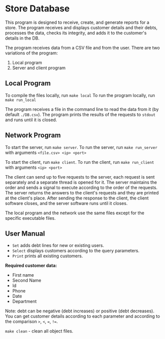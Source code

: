 # Store Database 

This program is designed to receive, create, and generate reports for a store. The program receives and displays customer details and their debts, processes the data, checks its integrity, and adds it to the customer's details in the DB. 

The program receives data from a CSV file and from the user. There are two variations of the program:

1. Local program
2. Server and client program

## Local Program 
To compile the files locally, run `make local` 
To run the program locally, run `make run_local` 

The program receives a file in the command line to read the data from it (by default `./DB.csv`).
The program prints the results of the requests to `stdout` and runs until it is closed. 

## Network Program
To start the server, run `make server`. 
To run the server, run `make run_server` with arguments `<file.csv> <ip> <port>` 

To start the client, run `make client`. 
To run the client, run `make run_client` with arguments `<ip> <port>` 

The client can send up to five requests to the server, each request is sent separately and a separate thread is opened for it.
The server maintains the order and sends a signal to execute according to the order of the requests.
The server returns the answers to the client's requests and they are printed at the client's place.
After sending the response to the client, the client software closes, and the server software runs until it closes. 

The local program and the network use the same files except for the specific executable files.

## User Manual
- `Set` adds debt lines for new or existing users.
- `Select` displays customers according to the query parameters.
- `Print` prints all existing customers.

**Required customer data:**
- First name
- Second Name
- Id
- Phone
- Date
- Department

Note: debt can be negative (debt increases) or positive (debt decreases).
You can get customer details according to each parameter and according to the comparison `>`, `<`, `=`, `!=`.

`make clean` - clean all object files.